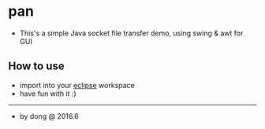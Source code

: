 # pan

- This's a simple Java socket file transfer demo, using swing & awt for GUI

## How to use

- import into your [eclipse](http://www.eclipse.org/downloads/packages/eclipse-ide-java-developers/marsr) workspace
- have fun with it :)


----


- by dong @ 2016.6
